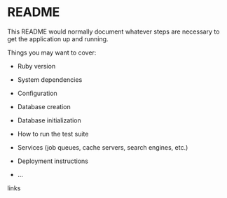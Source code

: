 # README

This README would normally document whatever steps are necessary to get the
application up and running.

Things you may want to cover:

* Ruby version

* System dependencies

* Configuration

* Database creation

* Database initialization

* How to run the test suite

* Services (job queues, cache servers, search engines, etc.)

* Deployment instructions

* ...


links
<!-- <a target="_blank" href="https://icons8.com/icon/26138/next-page">Next page</a> icon by <a target="_blank" href="https://icons8.com">Icons8</a> -->